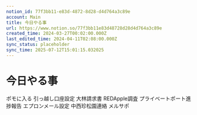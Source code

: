```yaml
---
notion_id: 77f3bb11-e83d-4872-8d28-d4d764a3c89e
account: Main
title: 今日やる事
url: https://www.notion.so/77f3bb11e83d48728d28d4d764a3c89e
created_time: 2024-03-27T00:02:00.000Z
last_edited_time: 2024-04-11T02:08:00.000Z
sync_status: placeholder
sync_time: 2025-07-12T15:01:15.032025
---
```

# 今日やる事

ポモに入る
引っ越し口座設定
大林請求書
REDApple調査
プライベートポート進捗報告
エプロンメール設定
中西珍松園連絡
メルサポ